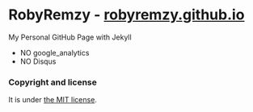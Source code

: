 # RobyRemzy - [robyremzy.github.io](http://robyremzy.github.io/)

My Personal GitHub Page with Jekyll
* NO google_analytics
* NO Disqus

### Copyright and license

It is under [the MIT license](/LICENSE).
